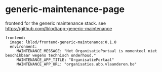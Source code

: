# generic-maintenance-page

frontend for the generic maintenance stack. see https://github.com/lblod/app-generic-maintenance

```
frontend:
  image: lblod/frontend-generic-maintenance:0.1.0
  environment:
     MAINTENANCE_MESSAGE: "Het OrganisatiePortaal is momenteel niet beschikbaar wegens technisch onderhoud."
     MAINTENANCE_APP_TITLE: "OrganisatiePortaal"
     MAINTENANCE_APP_URL: "organisaties.abb.vlaanderen.be"

```

